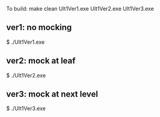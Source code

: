 To build:
make clean Ult1Ver1.exe Ult1Ver2.exe Ult1Ver3.exe

ver1: no mocking
----------------
$ ./Ult1Ver1.exe

ver2: mock at leaf
------------------
$ ./Ult1Ver2.exe

ver3: mock at next level
------------------------
$ ./Ult1Ver3.exe
